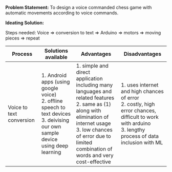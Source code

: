 **Problem Statement:** To design a voice commanded chess game with automatic movements according to voice commands.

**Ideating Solution:**

Steps needed: Voice => conversion to text => Arduino => motors => moving pieces => repeat

Process | Solutions available | Advantages | Disadvantages
--------|---------------------|------------|--------------
Voice to text conversion| 1. Android apps (using google voice) <br/> 2. offline speech to text devices <br/> 3. deivising our own sample device using deep learning | 1. simple and direct application including many languages and related features <br/> 2. same as (1) along with elimination of internet usage <br/> 3. low chances of error due to limited combination of words and very cost-effective | 1. uses internet and high chances of error <br/> 2. costly, high error chances, difficult to work with arduino <br/> 3. lengthy process of data inclusion with ML <br/>
